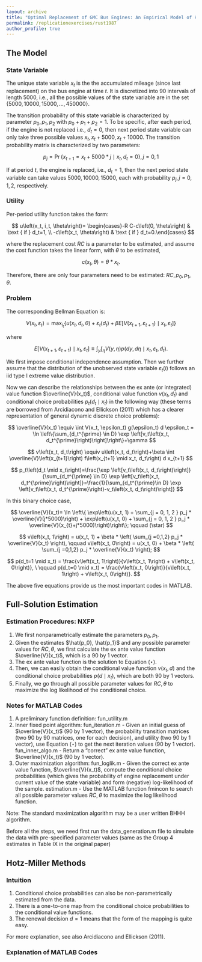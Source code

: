 ```yaml
---
layout: archive
title: "Optimal Replacement of GMC Bus Engines: An Empirical Model of Harold Zurcher"
permalink: /replicationexercises/rust1987
author_profile: true
---
```


## The Model

### State Variable

The unique state variable $x_t$ is the the accumulated mileage (since last replacement) on the bus engine at time $t$. It is discretized into 90 intervals of length 5000, i.e., all the possible values of the state variable are in the set $\{5000, 10000, 15000, \ldots, 450000\}$.

The transition probability of this state variable is characterized by parameter $p_0,p_1,p_2$ with $p_0 + p_1 + p_2 = 1$. To be specific, after each period, if the engine is not replaced i.e., $d_t = 0$, then next period state variable can only take three possible values $x_t, x_t + 5000, x_t+10000$. The transition probability matrix is characterized by two parameters:

$$
p_j = \operatorname{Pr}\{x_{t+1} = x_t + 5000*j \mid x_t, d_t=0\}, j = 0, 1
$$

If at period $t$, the engine is replaced, i.e., $d_t = 1$, then the next period state variable can take values $5000, 10000, 15000$, each with probability $p_j, j=0,1,2$, respectively.

### Utility

Per-period utility function takes the form:

$$
u\left(x_t, i_t, \theta\right)= \begin{cases}-R C-c\left(0, \theta\right) & \text { if } d_t=1, \\ -c\left(x_t, \theta\right) & \text { if } d_t=0.\end{cases}
$$

where the replacement cost $RC$ is a parameter to be estimated, and assume the cost function takes the linear form, with $\theta$ to be estimated,

$$
c(x_t,\theta) = \theta * x_t.
$$

Therefore, there are only four parameters need to be estimated: $RC, p_0, p_1, \theta$.

### Problem

The corresponding Bellman Equation is:

$$
V(x_t, \varepsilon_t) = \max_{i_t} \bigl\{u(x_t, d_t, \theta) + \varepsilon_t(d_t) + \beta E\left[ V\left( x_{t+1}, \varepsilon_{t+1} \right) \mid x_t, \varepsilon_t \right]\bigl\}
$$

where

$$
E\left[ V\left( x_{t+1}, \varepsilon_{t+1} \right) \mid x_t, \varepsilon_t \right] \equiv \int_y \int_\eta V(y, \eta) p\left(d y, d \eta \mid x_t, \varepsilon_t, d_t\right).
$$

We first impose conditional independence assumption. Then we further assume that the distribution of the unobserved state variable $\varepsilon_t(i)$ follows an iid type I extreme value distribution. 

Now we can describe the relationships between the ex ante (or integrated) value function $\overline{V}(x_t)$, conditional value function $v\left(x_t, d_t\right)$ and conditional choice probabilities $p_t\left(d_t \mid x_t\right)$ in the following way (these terms are borrowed from Arcidiacono and Ellickson (2011) which has a clearer representation of general dynamic discrete choice problems):

$$
\overline{V}(x_t) \equiv \int V(x_t, \epsilon_t) g(\epsilon_t) d \epsilon_t = \ln \left\{\sum_{d_t^{\prime} \in D} \exp \left[v_t\left(x_t, d_t^{\prime}\right)\right]\right\}+\gamma
$$

$$
v\left(x_t, d_t\right) \equiv u\left(x_t, d_t\right)+\beta \int \overline{V}\left(x_{t+1}\right) f\left(x_{t+1} \mid x_t, d_t\right) d x_{t+1}
$$

$$
p_t\left(d_t \mid x_t\right)=\frac{\exp \left[v_t\left(x_t, d_t\right)\right]}{\sum_{d_t^{\prime} \in D} \exp \left[v_t\left(x_t, d_t^{\prime}\right)\right]}=\frac{1}{\sum_{d_t^{\prime}\in D} \exp \left[v_t\left(x_t, d_t^{\prime}\right)-v_t\left(x_t, d_t\right)\right]}
$$

In this binary choice case, 

$$
\overline{V}(x_t)= \ln \left\{ \exp\left(u(x_t, 1) + \sum_{j = 0, 1, 2 } p_j * \overline{V}(j*5000)\right) + \exp\left(u(x_t, 0) + \sum_{j = 0, 1, 2 } p_j * \overline{V}(x_{t}+j*5000)\right)\right\};  \qquad (\star)
$$

$$
v\left(x_t, 1\right) = u(x_t, 1) + \beta * \left( \sum_{j =0,1,2} p_j * \overline{V}(x_t) \right), \qquad v\left(x_t, 0\right) = u(x_t, 0) + \beta * \left( \sum_{j =0,1,2} p_j * \overline{V}(x_t) \right);
$$

$$
p(d_t=1 \mid x_t) = \frac{v\left(x_t, 1\right)}{v\left(x_t, 1\right) + v\left(x_t, 0\right)}, \ \qquad p(d_t=0 \mid x_t) = \frac{v\left(x_t, 0\right)}{v\left(x_t, 1\right) + v\left(x_t, 0\right)}.
$$

The above five equations provide us the most important codes in MATLAB.

## Full-Solution Estimation

### Estimation Procedures: NXFP

1. We first nonparametrically estimate the parameters $p_0, p_1$.
2. Given the estimates $\hat{p_0}, \hat{p_1}$ and any possible parameter values for $RC, \theta$, we first calculate the ex ante value function $\overline{V}(x_t)$, which is a 90 by 1 vector.
3. The ex ante value function is the solution to Equation $(\star)$.
4. Then, we can easily obtain the conditional value function $v(x_t, d)$ and the conditional choice probabilities $p(d\mid x_t)$, which are both 90 by 1 vectors. 
5. Finally, we go through all possible parameter values for $RC, \theta$ to maximize the log likelihood of the conditional choice.

### Notes for MATLAB Codes

1. A preliminary function definition: fun_utility.m
2. Inner fixed point algorithm: 
fun_iteration.m - Given an initial guess of $\overline{V}(x_t)$ (90 by 1 vector), the probability transition matrices (two 90 by 90 matrices, one for each  decision), and utility (two 90 by 1 vector), use Equation $(\star)$ to get the next iteration values (90 by 1 vector).
fun_inner_algo.m - Return a “correct” ex ante value function, $\overline{V}(x_t)$ (90 by 1 vector).
3. Outer maximization algorithm:
fun_loglik.m - Given the correct ex ante value function, $\overline{V}(x_t)$, compute the conditional choice probabilities  (which gives the probability of engine replacement under  current value of the state variable) and form (negative) log-likelihood of the sample.
estimation.m - Use the MATLAB function fmincon to search all possible parameter values  $RC, \theta$ to maximize the log likelihood function.

Note: The standard maximization algorithm may be a user written BHHH algorithm.

Before all the steps, we need first run the data_generation.m file to simulate the data with pre-specified parameter values (same as the Group 4 estimates in Table IX in the original paper)

## Hotz-Miller Methods

### Intuition

1. Conditional choice probabilities can also be non-parametrically estimated from the data.
2. There is a one-to-one map from the conditional choice probabilities to the conditional value functions.
3. The renewal decision $d=  1$ means that the form of the mapping is quite easy.

For more explanation, see also Arcidiacono and Ellickson (2011).

### Explanation of MATLAB Codes